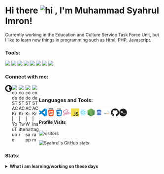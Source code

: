 # Hi there <img src="https://user-images.githubusercontent.com/1303154/88677602-1635ba80-d120-11ea-84d8-d263ba5fc3c0.gif" width="28px" alt="hi"> , I'm Muhammad Syahrul Imron!
Currently working in the Education and Culture Service Task Force Unit, but I like to learn new things in programming such as Html, PHP, Javascript.

### Tools:
<p>
    <img src="https://img.shields.io/badge/Artifice-Electric-yellow?&logo=Electron" />
    <img src="https://img.shields.io/badge/IOT-Arduino-red?&logo=Arduino" />
    <img src="https://img.shields.io/badge/OS-Windows-blue?&logo=Windows" />
    <img src="https://img.shields.io/badge/OS-Android-green?&logo=Android" />
    <img src="https://img.shields.io/badge/Code-Flutter-blue?&logo=Flutter" />
    <img src="https://img.shields.io/badge/IDE-RAD Studio-Purple?&logo=RStudio" />
    <img src="https://img.shields.io/badge/IDE-PyCharm-Purple?&logo=PhpStorm" />
    <img src="https://img.shields.io/badge/Text%20Editor-Visual%20Studio%20Code-blue?&logo=visual%20studio%20code&logoColor=blue" />
    
</p>

### Connect with me:

[<img align="left" alt="codeSTACKr.com" width="22px" src="https://raw.githubusercontent.com/iconic/open-iconic/master/svg/globe.svg" />][website]
[<img align="left" alt="codeSTACKr | YouTube" width="22px" src="https://cdn.jsdelivr.net/npm/simple-icons@v3/icons/youtube.svg" />][youtube]
[<img align="left" alt="codeSTACKr | Twitter" width="22px" src="https://cdn.jsdelivr.net/npm/simple-icons@v3/icons/twitter.svg" />][twitter]
[<img align="left" alt="codeSTACKr | Whatsapp" width="22px" src="https://cdn.jsdelivr.net/npm/simple-icons@v3/icons/whatsapp.svg" />][whatsapp]
[<img align="left" alt="codeSTACKr | Instagram" width="22px" src="https://cdn.jsdelivr.net/npm/simple-icons@v3/icons/instagram.svg" />][instagram]

<br />

### Languages and Tools:

<img align="left" alt="Visual Studio Code" width="26px" src="https://raw.githubusercontent.com/github/explore/80688e429a7d4ef2fca1e82350fe8e3517d3494d/topics/visual-studio-code/visual-studio-code.png" />
<img align="left" alt="HTML5" width="26px" src="https://raw.githubusercontent.com/github/explore/80688e429a7d4ef2fca1e82350fe8e3517d3494d/topics/html/html.png" />
<img align="left" alt="CSS3" width="26px" src="https://raw.githubusercontent.com/github/explore/80688e429a7d4ef2fca1e82350fe8e3517d3494d/topics/css/css.png" />
<img align="left" alt="Sass" width="26px" src="https://raw.githubusercontent.com/github/explore/80688e429a7d4ef2fca1e82350fe8e3517d3494d/topics/sass/sass.png" />
<img align="left" alt="JavaScript" width="26px" src="https://raw.githubusercontent.com/github/explore/80688e429a7d4ef2fca1e82350fe8e3517d3494d/topics/javascript/javascript.png" />
<img align="left" alt="React" width="26px" src="https://raw.githubusercontent.com/github/explore/80688e429a7d4ef2fca1e82350fe8e3517d3494d/topics/react/react.png" />
<img align="left" alt="Node.js" width="26px" src="https://raw.githubusercontent.com/github/explore/80688e429a7d4ef2fca1e82350fe8e3517d3494d/topics/nodejs/nodejs.png" />
<img align="left" alt="SQL" width="26px" src="https://raw.githubusercontent.com/github/explore/80688e429a7d4ef2fca1e82350fe8e3517d3494d/topics/sql/sql.png" />
<img align="left" alt="MySQL" width="26px" src="https://raw.githubusercontent.com/github/explore/80688e429a7d4ef2fca1e82350fe8e3517d3494d/topics/mysql/mysql.png" />
<img align="left" alt="GitHub" width="26px" src="https://raw.githubusercontent.com/github/explore/78df643247d429f6cc873026c0622819ad797942/topics/github/github.png" />
<img align="left" alt="Terminal" width="26px" src="https://raw.githubusercontent.com/github/explore/80688e429a7d4ef2fca1e82350fe8e3517d3494d/topics/terminal/terminal.png" />

<br />

#### Profile Visits 

![visitors](https://visitor-badge.glitch.me/badge?page_id=SyahrulMSI.SyahrulMSI)

![Syahrul's GitHub stats](https://github-readme-stats.vercel.app/api?username=SyahrulMSI&show_icons=true&theme=radical)


### Stats:
<details>
 <summary><strong>What i am learning/working on these days</strong></summary>
    - 🔭 I am currently working in the education and culture department </br>
    - 🌱 I’m currently learning PHP,HTML and Flutter </br>
    - 👯 I want to collaborate on Automation Projects, Mobile Applications, Arduino Projects and website security. </br>
    - 🤔 I’m looking for help with master of programming. hehe </br>
    - 💬 Ask me about anything.</br>
    - 📫 How to reach me: <a href="syahrulimron111@gmail.com">Email me!</a>  </br>
    - 😄 Pronouns: He/Him </br>
    - ⚡ Fun fact: ... </br>
    

<!--
**SyahruMSI/SyahrulMSI** is a ✨ _special_ ✨ repository because its `README.md` (this file) appears on your GitHub profile.

Here are some ideas to get you started:

- 🔭 I’m currently working on ...
- 🌱 I’m currently learning ...
- 👯 I’m looking to collaborate on ...
- 🤔 I’m looking for help with ...
- 💬 Ask me about ...
- 📫 How to reach me: ...
- 😄 Pronouns: ...
- ⚡ Fun fact: ...
-->


</details>

[website]: https://syahrulgtx76.my.id/
[twitter]: https://twitter.com/MuhSyahrulImro1?s=09
[youtube]: https://www.youtube.com/channel/UCJFMR940X9n2LfUoWABWVyg
[instagram]: https://www.instagram.com/syahrul.rtx_76.id/
[whatsapp]: http://wa.me/6285800776945

